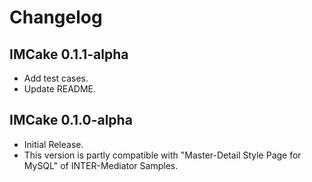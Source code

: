 # Changelog

## IMCake 0.1.1-alpha

* Add test cases.
* Update README.

## IMCake 0.1.0-alpha

* Initial Release.
* This version is partly compatible with "Master-Detail Style Page for MySQL" of INTER-Mediator Samples.